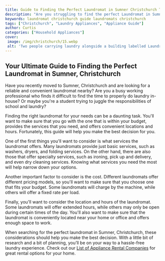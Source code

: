 ```yaml
---
title: Guide to Finding the Perfect Laundromat in Sumner Christchurch The Ultimate Guide to Laundromats in Sumner Christchurch
description: "Are you struggling to find the perfect Laundromat in Sumner Christchurch Look no further This article will guide you through the process of finding the best Laundromat for your needs"
keywords: laundromat christchurch guide laundromats christchurch
tags: ["Christchurch", "Laundry Appliances", "Appliance Guide"]
author: Curtis
categories: ["Household Appliances"]
cover: 
 image: /img/christchurch/15.webp
 alt: 'Two people carrying laundry alongside a building labelled Laundromat Sumner Christchurch in the background'
---
```

## Your Ultimate Guide to Finding the Perfect Laundromat in Sumner, Christchurch
Have you recently moved to Sumner, Christchurch and are looking for a reliable and convenient laundromat nearby? Are you a busy working professional who finds it difficult to find the time to properly do laundry in-house? Or maybe you're a student trying to juggle the responsibilities of school and laundry? 

Finding the right laundromat for your needs can be a daunting task. You'll want to make sure that you go with the one that is within your budget, provides the services that you need, and offers convenient locations and hours. Fortunately, this guide will help you make the best decision for you. 

One of the first things you'll want to consider is what services the laundromat offers. Many laundromats provide just basic services, such as washers, dryers, and folding services. On the other hand, there are also those that offer specialty services, such as ironing, pick up and delivery, and even dry cleaning services. Knowing what services you need the most will help narrow down your options.

Another important factor to consider is the cost. Different laundromats offer different pricing models, so you'll want to make sure that you choose one that fits your budget. Some laundromats will charge by the machine, while others will offer a fixed rate per load. 

Finally, you'll want to consider the location and hours of the laundromat. Some laundromats will offer extended hours, while others may only be open during certain times of the day. You'll also want to make sure that the laundromat is conveniently located near your home or office and offers enough space to work. 

When searching for the perfect laundromat in Sumner, Christchurch, these considerations should help you make the best decision. With a little bit of research and a bit of planning, you’ll be on your way to a hassle-free laundry experience. Check out our [List of Appliance Rental Companies](./pages/appliance-rental) for great rental options for your home.
